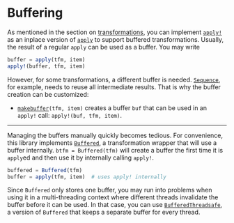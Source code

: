 # Buffering

As mentioned in the section on [transformations](./tfminterface.md), you can implement [`apply!`](@ref) as an inplace version of [`apply`](@ref) to support buffered transformations. Usually, the result of a regular `apply` can be used as a buffer. You may write

```julia
buffer = apply(tfm, item)
apply!(buffer, tfm, item)
```

However, for some transformations, a different buffer is needed. [`Sequence`](@ref), for example, needs to reuse all intermediate results. That is why the buffer creation can be customized:

- [`makebuffer`](@ref)`(tfm, item)` creates a buffer `buf` that can be used in an `apply!` call: `apply!(buf, tfm, item)`.

---

Managing the buffers manually quickly becomes tedious. For convenience, this library implements [`Buffered`](@ref), a transformation wrapper that will use a buffer internally. `btfm = Buffered(tfm)` will create a buffer the first time it is `apply`ed and then use it by internally calling `apply!`.

```julia
buffered = Buffered(tfm)
buffer = apply(tfm, item)  # uses apply! internally
```

Since `Buffered` only stores one buffer, you may run into problems when using it in a multi-threading context where different threads invalidate the buffer before it can be used. In that case, you can use [`BufferedThreadsafe`](@ref), a version of `Buffered` that keeps a separate buffer for every thread. 